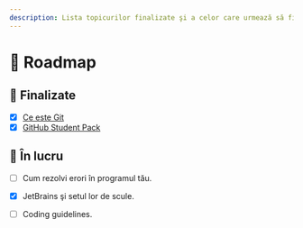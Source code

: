 ```yaml
---
description: Lista topicurilor finalizate şi a celor care urmează să fie adăugate aici
---
```


# 🚙 Roadmap

## 🏁 Finalizate

* [x] [Ce este Git](git-istoria-fisierelor-tale/)
* [x] [GitHub Student Pack](github-student-pack.md)

## 🔨 În lucru

* [ ] Cum rezolvi erori în programul tău.
* [x] JetBrains şi setul lor de scule.
* [ ] Coding guidelines.



